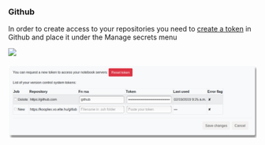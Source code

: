 ### Github

In order to create access to your repositories you need to [create a token](https://help.github.com/en/articles/creating-a-personal-access-token-for-the-command-line) in Github and place it under the Manage secrets menu

![](managesecrets.png)

![](/img/secrets.png)


